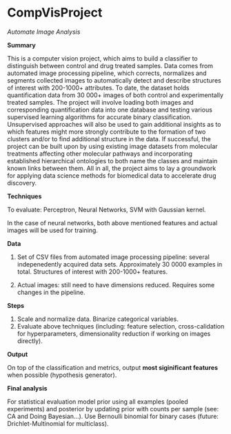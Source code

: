 CompVisProject
==============

*Automate Image Analysis*

**Summary**

This is a computer vision project, which aims to build a classifier to distinguish between control and drug treated samples. Data comes from automated image processing pipeline, which corrects, normalizes and segments collected images to automatically detect and describe structures of interest with 200-1000+ attributes. To date, the dataset holds quantification data from 30 000+ images of both control and experimentally treated samples. The project will involve loading both images and corresponding quantification data into one database and testing various supervised learning algorithms for accurate binary classification. Unsupervised approaches will also be used to gain additional insights as to which features might more strongly contribute to the formation of two clusters and/or to find additional structure in the data. If successful, the project can be built upon by using existing image datasets from molecular treatments affecting other molecular pathways and incorporating established hierarchical ontologies to both name the classes and maintain known links between them. All in all, the project aims to lay a groundwork for applying data science methods for biomedical data to accelerate drug discovery. 


**Techniques** 

To evaluate: Perceptron, Neural Networks, SVM with Gaussian kernel.

In the case of neural networks, both above mentioned features and actual images will be used for training.

**Data**

1. Set of CSV files from automated image processing pipeline: several indepenedently acquired data sets. Approximately 30 0000 examples in total. Structures of interest with 200-1000+ features.

2. Actual images: still need to have dimensions reduced. Requires some changes in the pipeline.


**Steps**

1. Scale and normalize data. Binarize categorical variables.
2. Evaluate above techniques (including: feature selection, cross-calidation for hyperparameters, dimensionality reduction if working on images directly).
                                                                                                                                                                            
**Output**

On top of the classification and metrics, output **most siginificant features** when possible (hypothesis generator).

**Final analysis**

For statistical evaluation model prior using all examples (pooled experiments) and posterior by updating prior with counts per sample (see: CA and Doing Bayesian...). Use Bernoulli binomial for binary cases (future: Drichlet-Multinomial for multiclass).

